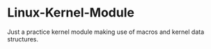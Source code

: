 # Linux-Kernel-Module
Just a practice kernel module making use of macros and kernel data structures.
